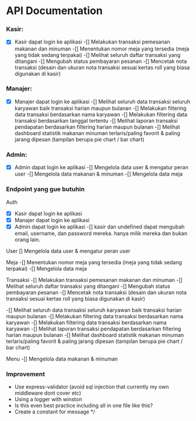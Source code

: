 # API Documentation

### Kasir:
-[x] Kasir dapat login ke aplikasi
-[] Melakukan transaksi pemesanan makanan dan minuman
-[] Menentukan nomor meja yang tersedia (meja yang tidak sedang terpakai)
-[] Melihat seluruh daftar transaksi yang ditangani
-[] Mengubah status pembayaran pesanan
-[] Mencetak nota transaksi (desain dan ukuran nota transaksi sesuai kertas roll yang biasa 
digunakan di kasir)

### Manajer:
-[x] Manajer dapat login ke aplikasi
-[] Melihat seluruh data transaksi seluruh karyawan baik transaksi harian maupun bulanan
-[] Melakukan filtering data transaksi berdasarkan nama karyawan
-[] Melakukan filtering data transaksi berdasarkan tanggal tertentu
-[] Melihat laporan transaksi pendapatan berdasarkan filtering harian maupun bulanan
-[] Melihat dashboard statistik makanan minuman terlaris/paling favorit & paling jarang
dipesan (tampilan berupa pie chart / bar chart)

### Admin:
-[x] Admin dapat login ke aplikasi
-[] Mengelola data user & mengatur peran user
-[] Mengelola data makanan & minuman
-[] Mengelola data meja

### Endpoint yang gue butuhin
Auth
-[x] Kasir dapat login ke aplikasi 
-[x] Manajer dapat login ke aplikasi
-[x] Admin dapat login ke aplikasi
-[] kasir dan undefined dapat mengubah email, username, dan password mereka. hanya milik mereka dan bukan orang lain. 

User
[] Mengelola data user & mengatur peran user 

Meja
-[] Menentukan nomor meja yang tersedia (meja yang tidak sedang terpakai)
-[] Mengelola data meja 

Transaksi
-[] Melakukan transaksi pemesanan makanan dan minuman
-[] Melihat seluruh daftar transaksi yang ditangani 
-[] Mengubah status pembayaran pesanan
-[] Mencetak nota transaksi (desain dan ukuran nota transaksi sesuai kertas roll yang biasa digunakan di kasir)

-[] Melihat seluruh data transaksi seluruh karyawan baik transaksi harian maupun bulanan
-[] Melakukan filtering data transaksi berdasarkan nama karyawan
-[] Melakukan filtering data transaksi berdasarkan nama karyawan
-[] Melihat laporan transaksi pendapatan berdasarkan filtering harian maupun bulanan
-[] Melihat dashboard statistik makanan minuman terlaris/paling favorit & paling jarang dipesan (tampilan berupa pie chart / bar chart)

Menu
-[] Mengelola data makanan & minuman


### Improvement
- Use express-validator (avoid sql injection that currently my own middleware dont cover etc)
- Using a logger with winston
- Is this even best practice including all in one file like this?
- Create a constant for message
*/

